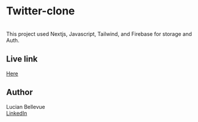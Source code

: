 # Twitter-clone
<br>
This project used Nextjs, Javascript, Tailwind, and Firebase for storage and Auth.

## Live link
<a href="https://my-twitter-clone-tau.vercel.app/" target="_blank">Here</a>

## Author
Lucian Bellevue
<br>
<a href="https://www.linkedin.com/in/lucianbellevue/" target="_blank">LinkedIn</a>
